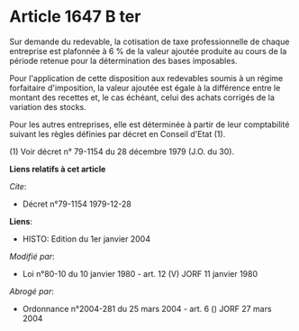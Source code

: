 # Article 1647 B ter

Sur demande du redevable, la cotisation de taxe professionnelle de chaque entreprise est plafonnée à 6 % de la valeur ajoutée
produite au cours de la période retenue pour la détermination des bases imposables.

Pour l'application de cette disposition aux redevables soumis à un régime forfaitaire d'imposition, la valeur ajoutée est
égale à la différence entre le montant des recettes et, le cas échéant, celui des achats corrigés de la variation des stocks.

Pour les autres entreprises, elle est déterminée à partir de leur comptabilité suivant les règles définies par décret en
Conseil d'Etat (1).

(1) Voir décret n° 79-1154 du 28 décembre 1979 (J.O. du 30).

**Liens relatifs à cet article**

_Cite_:

  - Décret n°79-1154 1979-12-28

**Liens**:

  - HISTO: Edition du 1er janvier 2004

_Modifié par_:

  - Loi n°80-10 du 10 janvier 1980 - art. 12 (V) JORF 11 janvier 1980

_Abrogé par_:

  - Ordonnance n°2004-281 du 25 mars 2004 - art. 6 () JORF 27 mars 2004
